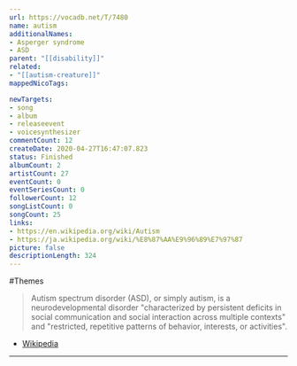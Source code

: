 ```yaml
---
url: https://vocadb.net/T/7480
name: autism
additionalNames: 
- Asperger syndrome
- ASD
parent: "[[disability]]"
related:
- "[[autism-creature]]"
mappedNicoTags:

newTargets:
- song
- album
- releaseevent
- voicesynthesizer
commentCount: 12
createDate: 2020-04-27T16:47:07.823
status: Finished
albumCount: 2
artistCount: 27
eventCount: 0
eventSeriesCount: 0
followerCount: 12
songListCount: 0
songCount: 25
links: 
- https://en.wikipedia.org/wiki/Autism
- https://ja.wikipedia.org/wiki/%E8%87%AA%E9%96%89%E7%97%87
picture: false
descriptionLength: 324
---
```


#Themes

> Autism spectrum disorder (ASD), or simply autism, is a neurodevelopmental disorder "characterized by persistent deficits in social communication and social interaction across multiple contexts" and "restricted, repetitive patterns of behavior, interests, or activities".
- [Wikipedia](https://en.wikipedia.org/wiki/Autism)

---


